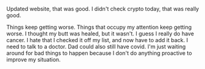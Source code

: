 Updated website, that was good. I didn't check crypto today, that was really good.

Things keep getting worse. Things that occupy my attention keep getting worse. I thought my butt was healed, but it wasn't. I guess I really do have cancer. I hate that I checked it off my list, and now have to add it back. I need to talk to a doctor. Dad could also still have covid. I'm just waiting around for bad things to happen because I don't do anything proactive to improve my situation.

